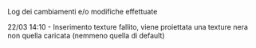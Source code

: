 Log dei cambiamenti e/o modifiche effettuate

22/03 14:10 - Inserimento texture fallito, viene proiettata una texture nera non quella caricata (nemmeno quella di default)
